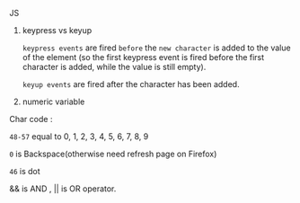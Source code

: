 JS 

1. keypress vs keyup

    `keypress events` are fired `before` the `new character` is added to the value of the element (so the first keypress event is fired before the first character is added, while the value is still empty). 
    
    `keyup events` are fired after the character has been added.

2. numeric variable

  Char code :

  `48-57` equal to 0, 1, 2, 3, 4, 5, 6, 7, 8, 9

  `0` is Backspace(otherwise need refresh page on Firefox)

  `46` is dot
  
  && is AND , || is OR operator.
